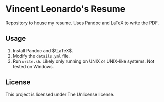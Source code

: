 # Vincent Leonardo's Resume

Repository to house my resume. Uses Pandoc and LaTeX to write the PDF.

## Usage

1. Install Pandoc and $\LaTeX$.
2. Modify the `details.yml` file.
3. Run `write.sh`. Likely only running on UNIX or UNIX-like systems. Not tested on Windows.

## License

This project is licensed under The Unlicense license.